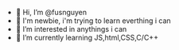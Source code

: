- 👋 Hi, I’m @fusnguyen
- 😤 I'm newbie, i'm trying to learn everthing i can 
- 👀 I’m interested in anythings i can
- 🌱 I’m currently learning JS,html,CSS,C/C++


<!---
fusnguyen/fusnguyen is a ✨ special ✨ repository because its `README.md` (this file) appears on your GitHub profile.
You can click the Preview link to take a look at your changes.
--->
